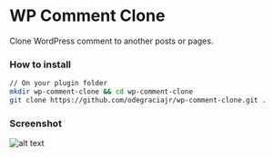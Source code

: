 # WP Comment Clone

Clone WordPress comment to another posts or pages.

### How to install
```sh
// On your plugin folder
mkdir wp-comment-clone && cd wp-comment-clone
git clone https://github.com/odegraciajr/wp-comment-clone.git .
```
### Screenshot

![alt text][commentclone]

[commentclone]: http://i.imgur.com/UAGclQp.png "WordPress comment clone"
